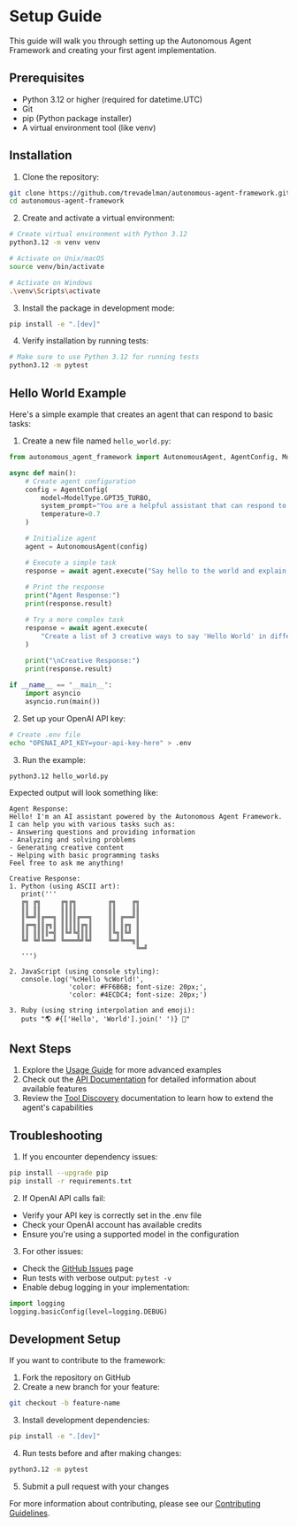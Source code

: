 # Setup Guide

This guide will walk you through setting up the Autonomous Agent Framework and creating your first agent implementation.

## Prerequisites

- Python 3.12 or higher (required for datetime.UTC)
- Git
- pip (Python package installer)
- A virtual environment tool (like venv)

## Installation

1. Clone the repository:
```bash
git clone https://github.com/trevadelman/autonomous-agent-framework.git
cd autonomous-agent-framework
```

2. Create and activate a virtual environment:
```bash
# Create virtual environment with Python 3.12
python3.12 -m venv venv

# Activate on Unix/macOS
source venv/bin/activate

# Activate on Windows
.\venv\Scripts\activate
```

3. Install the package in development mode:
```bash
pip install -e ".[dev]"
```

4. Verify installation by running tests:
```bash
# Make sure to use Python 3.12 for running tests
python3.12 -m pytest
```

## Hello World Example

Here's a simple example that creates an agent that can respond to basic tasks:

1. Create a new file named `hello_world.py`:
```python
from autonomous_agent_framework import AutonomousAgent, AgentConfig, ModelType

async def main():
    # Create agent configuration
    config = AgentConfig(
        model=ModelType.GPT35_TURBO,
        system_prompt="You are a helpful assistant that can respond to basic tasks.",
        temperature=0.7
    )

    # Initialize agent
    agent = AutonomousAgent(config)

    # Execute a simple task
    response = await agent.execute("Say hello to the world and explain what you can do.")
    
    # Print the response
    print("Agent Response:")
    print(response.result)

    # Try a more complex task
    response = await agent.execute(
        "Create a list of 3 creative ways to say 'Hello World' in different programming languages."
    )
    
    print("\nCreative Response:")
    print(response.result)

if __name__ == "__main__":
    import asyncio
    asyncio.run(main())
```

2. Set up your OpenAI API key:
```bash
# Create .env file
echo "OPENAI_API_KEY=your-api-key-here" > .env
```

3. Run the example:
```bash
python3.12 hello_world.py
```

Expected output will look something like:
```
Agent Response:
Hello! I'm an AI assistant powered by the Autonomous Agent Framework. I can help you with various tasks such as:
- Answering questions and providing information
- Analyzing and solving problems
- Generating creative content
- Helping with basic programming tasks
Feel free to ask me anything!

Creative Response:
1. Python (using ASCII art):
   print('''
   ╔╗ ╔╗     ╔╗╔╗        ╔╗    ╔╗
   ║║ ║║     ║║║║        ║║    ║║
   ║╚═╝║╔══╗ ║║║║╔══╗    ║║ ╔══╝║
   ║╔═╗║║╔╗║ ║║║║║╔╗║    ║║ ║╔╗ ║
   ║║ ║║║║═╣ ║╚╝╚╣║║║    ║╚╗║╚╝ ║
   ╚╝ ╚╝╚══╝ ╚═══╩╝╚╝    ╚═╝╚══╗║
                                ╚═╝
   ''')

2. JavaScript (using console styling):
   console.log('%cHello %cWorld!', 
               'color: #FF6B6B; font-size: 20px;', 
               'color: #4ECDC4; font-size: 20px;')

3. Ruby (using string interpolation and emoji):
   puts "🌎 #{['Hello', 'World'].join(' ')} 👋"
```

## Next Steps

1. Explore the [Usage Guide](usage_guide.md) for more advanced examples
2. Check out the [API Documentation](api/core.md) for detailed information about available features
3. Review the [Tool Discovery](api/tools.md) documentation to learn how to extend the agent's capabilities

## Troubleshooting

1. If you encounter dependency issues:
```bash
pip install --upgrade pip
pip install -r requirements.txt
```

2. If OpenAI API calls fail:
- Verify your API key is correctly set in the .env file
- Check your OpenAI account has available credits
- Ensure you're using a supported model in the configuration

3. For other issues:
- Check the [GitHub Issues](https://github.com/trevadelman/autonomous-agent-framework/issues) page
- Run tests with verbose output: `pytest -v`
- Enable debug logging in your implementation:
```python
import logging
logging.basicConfig(level=logging.DEBUG)
```

## Development Setup

If you want to contribute to the framework:

1. Fork the repository on GitHub
2. Create a new branch for your feature:
```bash
git checkout -b feature-name
```

3. Install development dependencies:
```bash
pip install -e ".[dev]"
```

4. Run tests before and after making changes:
```bash
python3.12 -m pytest
```

5. Submit a pull request with your changes

For more information about contributing, please see our [Contributing Guidelines](CONTRIBUTING.md).
